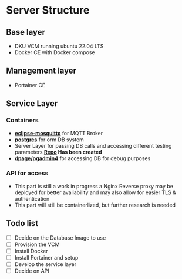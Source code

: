 # Server Structure

## Base layer
- DKU VCM running ubuntu 22.04 LTS
- Docker CE with Docker compose
## Management layer
- Portainer CE
## Service Layer
### Containers
- **[eclipse-mosquitto](https://hub.docker.com/_/eclipse-mosquitto)** for MQTT Broker
- **[postgres](https://hub.docker.com/_/postgres)** for orm DB system
- Server Layer for passing DB calls and accessing different testing parameters **[Repo](https://github.com/FedCampus/IoT-Server) Has been created**
- **[dpage/pgadmin4](https://hub.docker.com/r/dpage/pgadmin4)** for accessing DB for debug purposes
### API for access
- This part is still a work in progress a Nginx Reverse proxy may be deployed for better avaliability and may also allow for easier TLS & authentication
- This part will still be containerlized, but further research is needed
## Todo list
- [ ] Decide on the Database Image to use
- [ ] Provision the VCM
- [ ] Install Docker
- [ ] Install Portainer and setup
- [ ] Develop the service layer
- [ ] Decide on API
